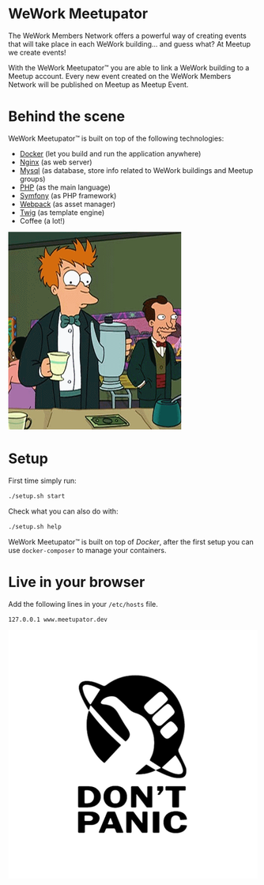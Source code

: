 WeWork Meetupator
====================

The WeWork Members Network offers a powerful way of creating events that will take place in each WeWork building...
and guess what? At Meetup we create events!

With the WeWork Meetupator™ you are able to link a WeWork building to a Meetup account.
Every new event created on the WeWork Members Network will be published on Meetup as Meetup Event.

# Behind the scene

WeWork Meetupator™ is built on top of the following technologies:
- [Docker](https://www.docker.com/) (let you build and run the application anywhere)
- [Nginx](https://nginx.org/en/) (as web server)
- [Mysql](https://www.mysql.com/) (as database, store info related to WeWork buildings and Meetup groups)
- [PHP](http://www.php.net/) (as the main language)
- [Symfony](https://symfony.com/) (as PHP framework)
- [Webpack](https://webpack.js.org/) (as asset manager)
- [Twig](https://twig.symfony.com/) (as template engine)
- Coffee (a lot!)

![](https://raw.githubusercontent.com/pensiero/wework-meetupator/master/assets/images/futurama-coffee.gif)

# Setup

First time simply run:

```bash
./setup.sh start
```

Check what you can also do with:

```bash
./setup.sh help
```

WeWork Meetupator™ is built on top of _Docker_, after the first setup you can use `docker-composer` to manage your containers.

# Live in your browser

Add the following lines in your `/etc/hosts` file.

```
127.0.0.1 www.meetupator.dev
```

![](https://raw.githubusercontent.com/pensiero/wework-meetupator/master/assets/images/dont-panic.jpg)